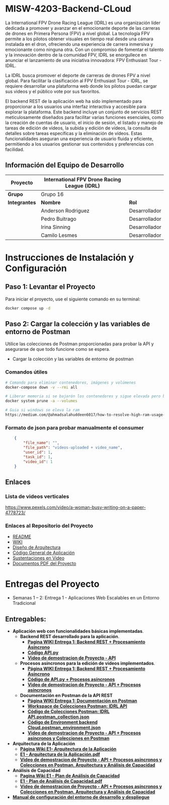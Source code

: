 # MISW-4203-Backend-CLoud 

La International FPV Drone Racing League (IDRL) es una organización líder dedicada a promover y avanzar en el emocionante deporte de las carreras de drones en Primera Persona (FPV) a nivel global. La tecnología FPV permite a los pilotos obtener visuales en tiempo real desde una cámara instalada en el dron, ofreciendo una experiencia de carrera inmersiva y emocionante como ninguna otra. Con un compromiso de fomentar el talento y la innovación dentro de la comunidad FPV, IDRL se enorgullece en anunciar el lanzamiento de una iniciativa innovadora: FPV Enthusiast Tour - IDRL.

La IDRL busca promover el deporte de carreras de drones FPV a nivel global. Para facilitar la clasificación al FPV Enthusiast Tour - IDRL, se requiere desarrollar una plataforma web donde los pilotos puedan cargar sus videos y el público vote por sus favoritos.

El backend REST de la aplicación web ha sido implementado para proporcionar a los usuarios una interfaz interactiva y accesible para explorar la plataforma. Este backend incluye un conjunto de servicios REST meticulosamente diseñados para facilitar varias funciones esenciales, como la creación de cuentas de usuario, el inicio de sesión, el listado y manejo de tareas de edición de vídeos, la subida y edición de vídeos, la consulta de detalles sobre tareas específicas y la eliminación de vídeos. Estas funcionalidades aseguran una experiencia de usuario fluida y eficiente, permitiendo a los usuarios gestionar sus contenidos y preferencias con facilidad.


## Información del Equipo de Desarrollo

| **Proyecto**        | International FPV Drone Racing League (IDRL)   |                     |
|-----------------|---------------------|---------------------|
| **Grupo**       |       Grupo 16      |                     |
| **Integrantes** | **Nombre**          | **Rol**             |
|                 | Anderson Rodriguez  | Desarrollador        |
|                 | Pedro Buitrago | Desarrollador |
|                 | Irina Sinning  | Desarrollador  |
|                 |Camilo Lesmes  | Desarrollador |

# Instrucciones de Instalación y Configuración

## Paso 1: Levantar el Proyecto
Para iniciar el proyecto, use el siguiente comando en su terminal:
```bash 
docker compose up -d
```

## Paso 2: Cargar la colección y las variables de entorno de Postman
Utilice las colecciones de Postman proporcionadas para probar la API y asegurarse de que todo funcione como se espera.

- Cargar la colección y las variables de entorno de postman


### Comandos útiles

```bash 
# Comando para eliminar contenedores, imágenes y volúmenes
docker-compose down -v --rmi all

# Liberar memoria si se bajarón los contenedores y sigue elevada pero borra todo
docker system prune -a --volumes

# Guia si windows se eleva la ram
https://medium.com/@ahmadsalahuddeen6017/how-to-resolve-high-ram-usage-by-vmmem-exe-when-running-docker-on-wsl-698c92018a9f

```

### Formato de json para probar manualmente el consumer
```json
    {
        "file_name": "",
        "file_path": "videos-uploaded + video_name",
        "user_id": 1,
        "task_id": 1,
        "video_id": 1
    }
```
## Enlaces

### Lista de videos verticales
https://www.pexels.com/video/a-woman-busy-writing-on-a-paper-4778723/

### Enlaces al Repositorio del Proyecto
* [README](https://github.com/lesmesl/MISW-4203-Backend-Cloud/blob/main/README.md)
* [WIKI](https://github.com/lesmesl/MISW-4203-Backend-Cloud/wiki) 
* [Diseño de Arquitectura](https://github.com/lesmesl/MISW-4203-Backend-Cloud/wiki/Entrega-1:-Arquitectura-de-la-Aplicaci%C3%B3n:--International-FPV-Drone-Racing-League-(IDRL))
* [Código General de Aplicación](https://github.com/lesmesl/MISW-4203-Backend-Cloud/blob/main) 
* [Sustentaciones en Video](https://github.com/lesmesl/MISW-4203-Backend-Cloud/wiki/Sustentaciones-en-Video)
* [Documentos PDF del Proyecto](https://github.com/lesmesl/MISW-4203-Backend-Cloud/wiki/Documentos-PDF-del-Proyecto--IDRL)


# Entregas del Proyecto

* Semanas 1 – 2: Entrega 1 - Aplicaciones Web Escalables en un Entorno Tradicional

## Entregables:
* **Aplicación web con funcionalidades básicas implementadas**.
  * **Backend REST desarrollado para la aplicación**.
    * [**Pagina WIKI Entrega 1: Backend REST + Procesamiento Asíncrono**](https://github.com/lesmesl/MISW-4203-Backend-Cloud/wiki/Entrega-1:-Backend-REST---Procesamiento-As%C3%ADncrono)
    * [**Código API.py**](https://github.com/lesmesl/MISW-4203-Backend-Cloud/blob/main/api.py)
    * [**Video de demostracion de Proyecto - API**](https://www.youtube.com/watch?v=IJIeDC9ll08)
  * **Procesos asíncronos para la edición de videos implementados**.
    * [**Página WIKI Entrega 1: Backend REST + Procesamiento Asíncrono**](https://github.com/lesmesl/MISW-4203-Backend-Cloud/wiki/Entrega-1:-Backend-REST---Procesamiento-As%C3%ADncrono)
    * [**Código de API.py + Procesos asíncronos**](https://github.com/lesmesl/MISW-4203-Backend-Cloud/blob/main/api.py)
    * [**Video de demostracion de Proyecto - API + Procesos asíncronos**](https://www.youtube.com/watch?v=IJIeDC9ll08)
  * **Documentación en Postman de la API REST**
    * [**Página WIKI Entrega 1: Documentación en Postman**](https://github.com/lesmesl/MISW-4203-Backend-Cloud/wiki/Documentaci%C3%B3n-en-Postman-de-la-API-REST)
    * [**Workspace de Colecciones Postman: IDRL API**](https://www.postman.com/speeding-sunset-217733/workspace/public-idrl-api-uniandes/collection/5831053-9e42e5ab-53d2-4fc6-9081-d4d3a481e191) 
    * [**Código de Colecciones Postman: IDRL API.postman_collection.json**](https://github.com/lesmesl/MISW-4203-Backend-Cloud/blob/main/IDRL%20API.postman_collection.json)
    * [**Código de Environment backend Cloud.postman_environment.json**](https://github.com/lesmesl/MISW-4203-Backend-Cloud/blob/main/Environment%20backend%20Cloud.postman_environment.json)
    * [**Video de demostracion de Proyecto - API + Procesos asíncronos y Colecciones en Postman**](https://www.youtube.com/watch?v=IJIeDC9ll08)
* **Arquitectura de la Aplicación**
    * [**Página Wiki E1- Arquitectura de la Aplicación**](https://github.com/lesmesl/MISW-4203-Backend-Cloud/wiki/Entrega-1:-Arquitectura-de-la-Aplicaci%C3%B3n:--International-FPV-Drone-Racing-League-(IDRL))
     * [**E1 - Arquitectura de la Aplicación.pdf**](https://github.com/lesmesl/MISW-4203-Backend-Cloud/files/14972150/E1.-.Arquitectura.de.la.Aplicacion.pdf)
     * [**Video de demostracion de Proyecto - API + Procesos asíncronos y Colecciones en Postman, Arquitectura y Análisis de Capacidad**](https://www.youtube.com/watch?v=IJIeDC9ll08)
* **Análisis de Capacidad**
     * [**Pagina Wiki E1 - Plan de Análisis de Capacidad**](https://github.com/lesmesl/MISW-4203-Backend-Cloud/wiki/Entrega-1:-An%C3%A1lisis-de-Capacidad)
     * [**E1 - Plan de Análisis de Capacidad.pdf**](https://github.com/lesmesl/MISW-4203-Backend-Cloud/files/14971625/E1.-.Plan.de.Analisis.de.Capacidad.pdf)
     * [**Video de demostracion de Proyecto - API + Procesos asíncronos y Colecciones en Postman, Arquitectura y Análisis de Capacidad**](https://www.youtube.com/watch?v=IJIeDC9ll08)
* [**Manual de configuración del entorno de desarrollo y despliegue**](https://github.com/lesmesl/MISW-4203-Backend-Cloud/wiki/Manual-de-Configuraci%C3%B3n-del-Entorno-de-Desarrollo-y-Despliegue)

